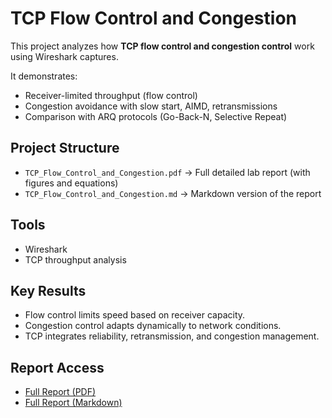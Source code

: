 # TCP Flow Control and Congestion

This project analyzes how **TCP flow control and congestion control** work using Wireshark captures.

It demonstrates:
- Receiver-limited throughput (flow control)
- Congestion avoidance with slow start, AIMD, retransmissions
- Comparison with ARQ protocols (Go-Back-N, Selective Repeat)

## Project Structure
- `TCP_Flow_Control_and_Congestion.pdf` → Full detailed lab report (with figures and equations)
- `TCP_Flow_Control_and_Congestion.md` → Markdown version of the report 

## Tools
- Wireshark
- TCP throughput analysis

## Key Results
- Flow control limits speed based on receiver capacity.
- Congestion control adapts dynamically to network conditions.
- TCP integrates reliability, retransmission, and congestion management.

## Report Access
- [Full Report (PDF)](TCP_Flow_Control_and_Congestion.pdf)
- [Full Report (Markdown)](TCP_Flow_Control_and_Congestion.md)
